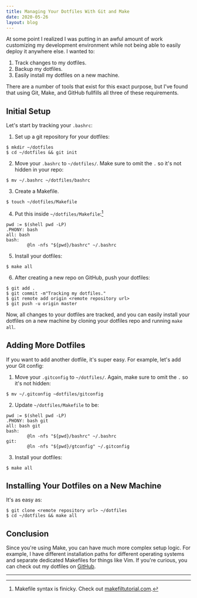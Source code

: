 ```yaml
---
title: Managing Your Dotfiles With Git and Make
date: 2020-05-26
layout: blog
---
```


At some point I realized I was putting in an awful amount of work customizing
my development environment while not being able to easily deploy it anywhere
else. I wanted to:

1. Track changes to my dotfiles.
2. Backup my dotfiles.
3. Easily install my dotfiles on a new machine.

There are a number of tools that exist for this exact purpose, but I've found
that using Git, Make, and GitHub fullfills all three of these requirements.

## Initial Setup

Let's start by tracking your `.bashrc`:

1. Set up a git repository for your dotfiles:
```shell
$ mkdir ~/dotfiles
$ cd ~/dotfiles && git init
```
2. Move your `.bashrc` to `~/dotfiles/`. Make sure to omit the `.` so it's not
   hidden in your repo:
```shell
$ mv ~/.bashrc ~/dotfiles/bashrc
```
3. Create a Makefile.
```shell
$ touch ~/dotfiles/Makefile
```
4. Put this inside `~/dotfiles/Makefile`:[^1]
```make
pwd := $(shell pwd -LP)
.PHONY: bash
all: bash
bash:
        @ln -nfs "${pwd}/bashrc" ~/.bashrc
```
5. Install your dotfiles:
```shell
$ make all
```
6. After creating a new repo on GitHub, push your dotfiles:
```shell
$ git add .
$ git commit -m"Tracking my dotfiles."
$ git remote add origin <remote repository url>
$ git push -u origin master
```

Now, all changes to your dotfiles are tracked, and you can easily install your
dotfiles on a new machine by cloning your dotfiles repo and running `make all`.

## Adding More Dotfiles

If you want to add another dotfile, it's super easy. For example, let's add
your Git config:

1. Move your `.gitconfig` to `~/dotfiles/`. Again, make sure to omit the `.` so
   it's not hidden:
```shell
$ mv ~/.gitconfig ~dotfiles/gitconfig
```
2. Update `~/dotfiles/Makefile` to be:
```make
pwd := $(shell pwd -LP)
.PHONY: bash git
all: bash git
bash:
        @ln -nfs "${pwd}/bashrc" ~/.bashrc
git:
        @ln -nfs "${pwd}/gtconfig" ~/.gitconfig
```
3. Install your dotfiles:
```shell
$ make all
```

## Installing Your Dotfiles on a New Machine

It's as easy as:

```shell
$ git clone <remote repository url> ~/dotfiles
$ cd ~/dotfiles && make all
```

## Conclusion

Since you're using Make, you can have much more complex setup logic. For
example, I have different installation paths for different operating systems
and separate dedicated Makefiles for things like Vim. If you're curious, you
can check out my dotfiles on [GitHub](https://github.com/pderichai/dotfiles).

---

[^1]: Makefile syntax is finicky. Check out [makefiltutorial.com](https://makefiletutorial.com/).
